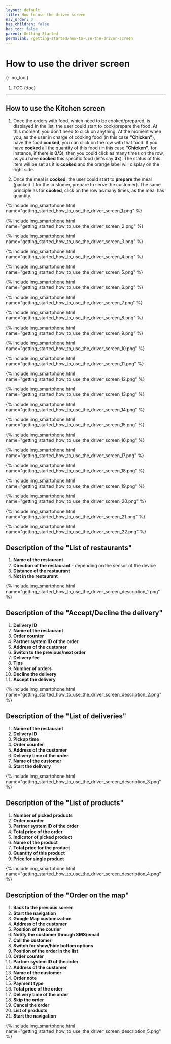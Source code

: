```yaml
---
layout: default
title: How to use the driver screen
nav_order: 3
has_children: false
has_toc: false
parent: Getting Started
permalink: /getting-started/how-to-use-the-driver-screen
---
```


# How to use the driver screen
{: .no_toc }

1. TOC
{:toc}

---

## How to use the Kitchen screen
1. Once the orders with food, which need to be cooked/prepared, is displayed in the list, the user could start to cook/prepare the food. At this moment, you don't need to click on anything. At the moment when you, as the user in charge of cooking food (in this case **"Chicken"**), have the food <span class="text-orange-200">**cooked**</span>, you can click on the row with that food. If you have <span class="text-orange-200">**cooked**</span> all the quantity of this food (in this case **"Chicken"**, for instance, if there is **0/3**), then you could click as many times on the row, as you have <span class="text-orange-200">**cooked**</span> this specific food (let's say **3x**). The status of this item will be set as it is <span class="text-orange-200">**cooked**</span> and the orange label will display on the right side.

1. Once the meal is <span class="text-orange-200">**cooked**</span>, the user could start to <span class="text-green-200">**prepare**</span> the meal (packed it for the customer, prepare to serve the customer). The same principle as for <span class="text-orange-200">**cooked**</span>, click on the row as many times, as the meal has quantity.

{% include img_smartphone.html name="getting_started_how_to_use_the_driver_screen_1.png" %}

{% include img_smartphone.html name="getting_started_how_to_use_the_driver_screen_2.png" %}

{% include img_smartphone.html name="getting_started_how_to_use_the_driver_screen_3.png" %}

{% include img_smartphone.html name="getting_started_how_to_use_the_driver_screen_4.png" %}

{% include img_smartphone.html name="getting_started_how_to_use_the_driver_screen_5.png" %}

{% include img_smartphone.html name="getting_started_how_to_use_the_driver_screen_6.png" %}

{% include img_smartphone.html name="getting_started_how_to_use_the_driver_screen_7.png" %}

{% include img_smartphone.html name="getting_started_how_to_use_the_driver_screen_8.png" %}

{% include img_smartphone.html name="getting_started_how_to_use_the_driver_screen_9.png" %}

{% include img_smartphone.html name="getting_started_how_to_use_the_driver_screen_10.png" %}

{% include img_smartphone.html name="getting_started_how_to_use_the_driver_screen_11.png" %}

{% include img_smartphone.html name="getting_started_how_to_use_the_driver_screen_12.png" %}

{% include img_smartphone.html name="getting_started_how_to_use_the_driver_screen_13.png" %}

{% include img_smartphone.html name="getting_started_how_to_use_the_driver_screen_14.png" %}

{% include img_smartphone.html name="getting_started_how_to_use_the_driver_screen_15.png" %}

{% include img_smartphone.html name="getting_started_how_to_use_the_driver_screen_16.png" %}

{% include img_smartphone.html name="getting_started_how_to_use_the_driver_screen_17.png" %}

{% include img_smartphone.html name="getting_started_how_to_use_the_driver_screen_18.png" %}

{% include img_smartphone.html name="getting_started_how_to_use_the_driver_screen_19.png" %}

{% include img_smartphone.html name="getting_started_how_to_use_the_driver_screen_20.png" %}

{% include img_smartphone.html name="getting_started_how_to_use_the_driver_screen_21.png" %}

{% include img_smartphone.html name="getting_started_how_to_use_the_driver_screen_22.png" %}

## Description of the "List of restaurants"
1. **Name of the restaurant**
1. **Direction of the restaurant** - depending on the sensor of the device
1. **Distance of the restaurant**
1. **Not in the restaurant**

{% include img_smartphone.html name="getting_started_how_to_use_the_driver_screen_description_1.png" %}

## Description of the "Accept/Decline the delivery"
1. **Delivery ID**
1. **Name of the restaurant**
1. **Order counter**
1. **Partner system ID of the order**
1. **Address of the customer**
1. **Switch to the previous/next order**
1. **Delivery fee**
1. **Tips**
1. **Number of orders**
1. **Decline the delivery**
1. **Accept the delivery**

{% include img_smartphone.html name="getting_started_how_to_use_the_driver_screen_description_2.png" %}

## Description of the "List of deliveries"
1. **Name of the restaurant**
1. **Delivery ID**
1. **Pickup time**
1. **Order counter**
1. **Address of the customer**
1. **Delivery time of the order**
1. **Name of the customer**
1. **Start the delivery**

{% include img_smartphone.html name="getting_started_how_to_use_the_driver_screen_description_3.png" %}

## Description of the "List of products"
1. **Number of picked products**
1. **Order counter**
1. **Partner system ID of the order**
1. **Total price of the order**
1. **Indicator of picked product**
1. **Name of the product**
1. **Total price for the product**
1. **Quantity of this product**
1. **Price for single product**

{% include img_smartphone.html name="getting_started_how_to_use_the_driver_screen_description_4.png" %}

## Description of the "Order on the map"
1. **Back to the previous screen**
1. **Start the navigation**
1. **Google Map customization**
1. **Address of the customer**
1. **Position of the courier**
1. **Notify the customer through SMS/email**
1. **Call the customer**
1. **Switch for show/hide bottom options**
1. **Position of the order in the list**
1. **Order counter**
1. **Partner system ID of the order**
1. **Address of the customer**
1. **Name of the customer**
1. **Order note**
1. **Payment type**
1. **Total price of the order**
1. **Delivery time of the order**
1. **Skip the order**
1. **Cancel the order**
1. **List of products**
1. **Start the navigation**

{% include img_smartphone.html name="getting_started_how_to_use_the_driver_screen_description_5.png" %}